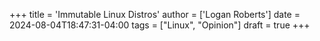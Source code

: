 +++
title = 'Immutable Linux Distros'
author = ['Logan Roberts']
date = 2024-08-04T18:47:31-04:00
tags = ["Linux", "Opinion"]
draft = true
+++
